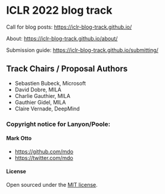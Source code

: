 # ICLR 2022 blog track

Call for blog posts: https://iclr-blog-track.github.io/

About: https://iclr-blog-track.github.io/about/ 

Submission guide: https://iclr-blog-track.github.io/submitting/

## Track Chairs / Proposal Authors

- Sebastien Bubeck, Microsoft
- David Dobre, MILA
- Charlie Gauthier, MILA
- Gauthier Gidel, MILA
- Claire Vernade, DeepMind

### Copyright notice for Lanyon/Poole:

#### **Mark Otto**
- <https://github.com/mdo>
- <https://twitter.com/mdo>

#### License

Open sourced under the [MIT license](LICENSE.md).
